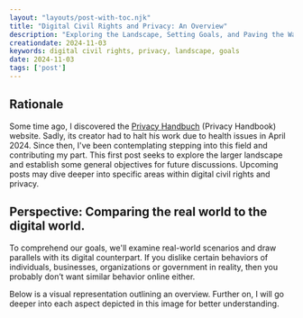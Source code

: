```yaml
---
layout: "layouts/post-with-toc.njk"
title: "Digital Civil Rights and Privacy: An Overview"
description: "Exploring the Landscape, Setting Goals, and Paving the Way Forward."
creationdate: 2024-11-03
keywords: digital civil rights, privacy, landscape, goals
date: 2024-11-03
tags: ['post']
---
```


## Rationale

Some time ago, I discovered the [Privacy Handbuch](https://www.privacy-handbuch.de/changelog.htm) (Privacy Handbook) website.
Sadly, its creator had to halt his work due to health issues in April 2024.
Since then, I've been contemplating stepping into this field and contributing my part.
This first post seeks to explore the larger landscape and establish some general objectives for future discussions.
Upcoming posts may dive deeper into specific areas within digital civil rights and privacy.

## Perspective: Comparing the real world to the digital world.

To comprehend our goals, we'll examine real-world scenarios and draw parallels with its digital counterpart.
If you dislike certain behaviors of individuals, businesses, organizations or government in reality, then you probably don’t want similar behavior online either.

Below is a visual representation outlining an overview. Further on, I will go deeper into each aspect depicted in this image for better understanding.